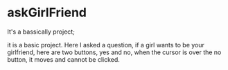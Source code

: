 # askGirlFriend

It's a bassically project;

it is a basic project.
Here I asked a question, 
if a girl wants to be your girlfriend, 
here are two buttons, yes and no, 
when the cursor is over the no button, 
it moves and cannot be clicked.
